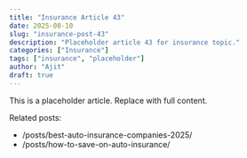```yaml
---
title: "Insurance Article 43"
date: 2025-08-10
slug: "insurance-post-43"
description: "Placeholder article 43 for insurance topic."
categories: ["Insurance"]
tags: ["insurance", "placeholder"]
author: "Ajit"
draft: true
---
```


This is a placeholder article. Replace with full content.

Related posts:

- /posts/best-auto-insurance-companies-2025/
- /posts/how-to-save-on-auto-insurance/

